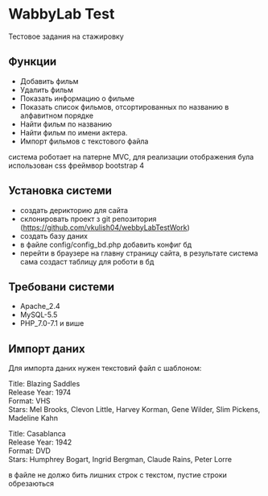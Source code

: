 # WabbyLab Test


Тестовое задания на стажировку

## Функции

- Добавить фильм
- Удалить фильм
- Показать информацию о фильме
- Показать список фильмов, отсортированных по названию в алфавитном порядке
- Найти фильм по названию
- Найти фильм по имени актера.
- Импорт фильмов с текстового файла

система роботает на патерне MVC, для реализации отображения була использован css фреймвор bootstrap 4

## Установка системи

- создать дерикторию для сайта
- склонировать проект з git репозитория (https://github.com/vkulish04/webbyLabTestWork)
- создать базу даних
- в файле config/config_bd.php добавить конфиг бд
- перейти в браузере на главну страницу сайта, в результате система сама создаст таблицу для роботи в бд

## Требовани системи

- Apache_2.4
- MySQL-5.5
- PHP_7.0-7.1 и више


## Импорт даних 

Для импорта даних нужен текстовий файл с шаблоном:

Title: Blazing Saddles  
Release Year: 1974  
Format: VHS  
Stars: Mel Brooks, Clevon Little, Harvey Korman, Gene Wilder, Slim Pickens, Madeline Kahn  


Title: Casablanca  
Release Year: 1942  
Format: DVD  
Stars: Humphrey Bogart, Ingrid Bergman, Claude Rains, Peter Lorre  

в файле не должо бить лишних строк с текстом, пустие строки обрезаються